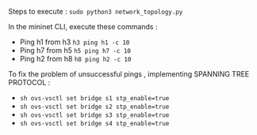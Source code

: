 Steps to execute :
```sudo python3 network_topology.py```

In the mininet CLI, execute these commands : 
- Ping h1 from h3
  ```h3 ping h1 -c 10```
- Ping h7 from h5
  ```h5 ping h7 -c 10```
- Ping h2 from h8
  ```h8 ping h2 -c 10```  

To fix the problem of unsuccessful pings , implementing SPANNING TREE PROTOCOL : 
- ```sh ovs-vsctl set bridge s1 stp_enable=true```  
- ```sh ovs-vsctl set bridge s2 stp_enable=true```  
- ```sh ovs-vsctl set bridge s3 stp_enable=true```  
- ```sh ovs-vsctl set bridge s4 stp_enable=true```  
